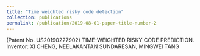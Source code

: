 ```yaml
---
title: "Time weighted risky code detection"
collection: publications
permalink: /publication/2019-08-01-paper-title-number-2
---
```

(Patent No. US20190227902) TIME-WEIGHTED RISKY CODE PREDICTION. Inventor: XI CHENG, NEELAKANTAN SUNDARESAN, MINGWEI TANG
